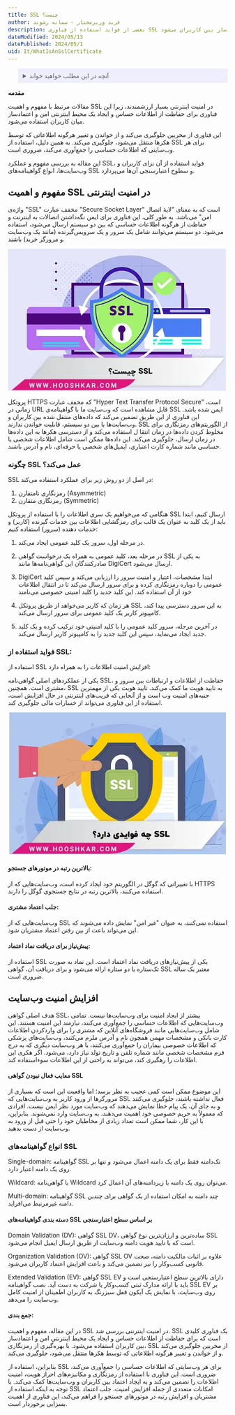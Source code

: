 ```yaml
---
title: SSL چیست؟
author: فربد وزیرمختار - سمانه رشوند
description: بعضی از فواید استفاده از فناوری SSL در اینترنت، شامل حفاظت از اطلاعات حساس و ایجاد محیطی امن و اعتمادساز بین کاربران می‌شود. SSL که مخفف عبارت Secure Socket Layer است، به معنای لایهٔ اتصال امن می‌باشد و از رمزنگاری بهره می‌برد تا اطلاعاتی که بین دو سیستم ارسال می‌شوند، محافظت شوند
dateModified: 2024/05/13
datePublished: 2024/05/1
uid: It/WhatIsAnSslCertificate
---
```


<blockquote style="background-color:#eeeefc; padding:0.5rem">

<details>
  <summary>آنچه در این مطلب خواهید خواند</summary>
  <ul>
    <li> مفهوم و اهمیت SSL در امنیت اینترنتی </li>
    <li>چگونه SSL عمل می‌کند؟</li>
    <li>فواید استفاده از SSL</li>
    <li>افزایش امنیت وب‌سایت</li>
    <li>انواع گواهینامه‌های SSL</li>
    <li>جمع بندی</li>
  </ul>
</details>

</blockquote>

**مقدمه**

مقالات مرتبط با مفهوم و اهمیت SSL در امنیت اینترنتی بسیار ارزشمندند، زیرا این فناوری برای حفاظت از اطلاعات حساس و ایجاد یک محیط اینترنتی امن و اعتمادساز میان کاربران استفاده می‌شود.

این فناوری از مخربین جلوگیری می‌کند و از خواندن و تغییر هرگونه اطلاعاتی که توسط هکرها منتقل می‌شود، جلوگیری می‌کند. به همین دلیل، استفاده از SSL برای هر وب‌سایتی که اطلاعات حساسی را جمع‌آوری می‌کند، ضروری است.

این مقاله به بررسی مفهوم و عملکرد SSL، فواید استفاده از آن برای کاربران و وب‌سایت‌ها، انواع گواهینامه‌های SSL و سطوح اعتبارسنجی آن‌ها می‌پردازد.

## مفهوم و اهمیت SSL در امنیت اینترنتی 

واژه‌ی "SSL" مخفف عبارت "Secure Socket Layer" است که به معنای "لایهٔ اتصال امن" می‌باشد. به طور کلی، این فناوری برای ایمن نگه‌داشتن اتصالات به اینترنت و حفاظت از هرگونه اطلاعات حساسی که بین دو سیستم ارسال می‌شود، استفاده می‌شود. 
دو سیستم می‌توانند شامل یک سرور و یک سرویس‌گیرنده (مانند یک وب‌سایت و مرورگر خرید)  باشند.

![SSL چیست؟](./Images/WhatIsSsl.webp)

پروتکل HTTPS که مخفف عبارت "Hyper Text Transfer Protocol Secure" است، زمانی در URL قابل مشاهده است که وب‌سایت ما با گواهینامه‌ی SSL ایمن شده باشد.
این فناوری از این طریق تضمین می‌کند که داده‌های منتقل شده بین کاربران و وب‌سایت‌ها یا بین دو سیستم، قابلیت خواندن ندارند. SSL از الگوریتم‌های رمزنگاری برای مخلوط کردن داده‌ها در زمان انتقا ل استفاده می‌کند و از دسترسی هکرها به این داده‌ها در زمان ارسال، جلوگیری می‌کند. این داده‌ها ممکن است شامل اطلاعات شخصی یا حساسی مانند شماره کارت اعتباری، ایمیل‌های شخصی یا حرفه‌ای، نام و آدرس باشند.

### چگونه SSL عمل می‌کند؟
SSL در اصل از دو روش زیر برای عملکرد استفاده می‌کند:
1. رمزنگاری نامتقارن (Asymmetric)
2. رمزنگاری متقارن (Symmetric)

هنگامی که می‌خواهیم یک سری اطلاعات را با استفاده از پروتکل SSL ارسال کنیم، ابتدا باید از یک کلید به عنوان یک قالب برای رمزگشایی اطلاعات بین خدمات گیرنده (کاربر) و خدمات دهنده (سرور) استفاده کنیم:

1. در مرحله اول، سرور یک کلید عمومی ایجاد می‌کند.

2. در مرحله بعد، کلید عمومی به همراه یک درخواست گواهی SSL به یکی از صادرکنندگان این گواهی‌نامه‌ها مانند DigiCert ارسال می‌شود.

3. DigiCert ابتدا مشخصات، اعتبار و امنیت سرور را ارزیابی می‌کند و سپس کلید عمومی را دوباره رمزنگاری کرده و برای سرور ارسال می‌کند تا در انتقال اطلاعات خود از آن استفاده کند. این کلید جدید را کلید امنیتی خصوصی می‌نامند

4. هر زمان که کاربر می‌خواهد از طریق پروتکل SSL به این سرور دسترسی پیدا کند، کامپیوتر کاربر یک کلید عمومی برای سرور ارسال می‌کند.

5. در آخرین مرحله، سرور کلید عمومی را با کلید امنیتی خود ترکیب کرده و یک کلید جدید ایجاد می‌نماید، سپس این کلید جدید را به کامپیوتر کاربر ارسال می‌کند.

### فواید استفاده از SSL:


استفاده از SSL افزایش امنیت اطلاعات را به همراه دارد:

یکی از عملکردهای اصلی گواهی‌نامه SSL، حفاظت از اطلاعات و ارتباطات بین سرور و مشتری است. همچنین، SSL به تایید هویت ما کمک می‌کند. 
تایید هویت یکی از مهمترین جنبه‌های امنیت وب است و از آنجایی که فریب‌های اینترنتی در حال افزایش است، استفاده از این فناوری می‌تواند از خسارات مالی جلوگیری کند.

![ SSL چه فوایدی دارد؟](./Images/WhatAreTheBenefitsOfSsl.webp)

#### بالاترین رتبه در موتورهای جستجو:

با تغییراتی که گوگل در الگوریتم خود ایجاد کرده است، وب‌سایت‌هایی که از HTTPS استفاده می‌کنند، بالاترین رتبه در نتایج جستجوی گوگل را دارند.

#### جلب اعتماد مشتری:

وب‌سایت‌هایی که از SSL استفاده نمی‌کنند، به عنوان "غیر امن" نمایش داده می‌شوند که این می‌تواند باعث از بین رفتن اعتماد مشتریان شود.

#### پیش‌نیاز برای دریافت نماد اعتماد:

استفاده از SSL یکی از پیش‌نیازهای دریافت نماد اعتماد است. این نماد به صورت تک‌ستاره یا دو ستاره ارائه می‌شود و برای دریافت آن، گواهی SSL معتبر یک ساله ضروری است.

## افزایش امنیت وب‌سایت

هدف اصلی گواهی SSL، بیشتر از ایجاد امنیت برای وب‌سایت‌ها نیست. تمامی وب‌سایت‌هایی که اطلاعات حساسی را جمع‌آوری می‌کنند، نیازمند این امنیت هستند. این شامل وب‌سایت‌هایی مانند فروشگاه‌های آنلاین که مشتری را برای واردکردن اطلاعات کارت بانکی و مشخصات مهمی همچون نام و آدرس ملزم می‌کنند، وب‌سایت‌های پزشکی که اطلاعات خصوصی بیماران را جمع‌آوری می‌کنند، یا هر وب‌سایت دیگری که به درج فرم مشخصات شخصی مانند شماره تلفن و تاریخ تولد نیاز دارد، می‌شود. اگر هکری این اطلاعات را رهگیری کند، می‌تواند به راحتی از این اطلاعات سوءاستفاده کند.

#### معایب فعال نبودن گواهی SSL

این موضوع ممکن است کمی عجیب به نظر برسد؛ اما واقعیت این است که بسیاری از مرورگرها از ورود کاربر به وب‌سایت‌هایی که SSL فعال نداشته باشند، جلوگیری می‌کنند و به جای آن، یک پیام خطا نمایش می‌دهند که وب‌سایت مورد نظر ایمن نیست. افرادی که معمولاً به حریم خصوصی‌ خود اهمیت می‌دهند، به وب‌سایت وارد نمی‌شوند. بنابراین، با این کار، شما ممکن است تعداد زیادی از مخاطبان خود را حتی قبل از ورود به وب‌سایت از دست بدهید.

### انواع گواهینامه‌های SSL

Single-domain: گواهینامه SSL تک‌دامنه فقط برای یک دامنه اعمال می‌شود و تنها بر روی یک دامنه اعتبار دارد.

Wildcard: با گواهی‌نامه Wildcard می‌توان روی یک دامنه با زیردامنه‌های آن اعمال کرد.

Multi-domain: گواهینامه SSL چند دامنه به امکان استفاده از یک گواهی برای چندین دامنه غیرمرتبط می‌افزاید.

#### دسته بندی گواهینامه‌های SSL بر اساس سطح اعتبارسنجی

Domain Validation (DV): گواهی SSL DV، ساده‌ترین و ارزان‌ترین نوع گواهی SSL است که با تایید هویت دامنه وب‌سایت از طریق ارسال ایمیل انجام می‌شود.

Organization Validation (OV): گواهی SSL OV علاوه بر اثبات مالکیت دامنه، صحت قانونی کسب‌وکار را نیز تضمین می‌کند و باعث افزایش اعتماد کاربران می‌شود.

Extended Validation (EV): گواهی SSL EV دارای بالاترین سطح اعتبارسنجی است و باید با ارائه مدارک ثبتی کسب‌وکار یا شرکت به دست آید. نصب گواهینامه SSL EV بر روی وب‌سایت، با نمایش یک آیکون قفل سبزرنگ به کاربران اطمینان از امنیت کامل وب‌سایت را می‌دهد.

#### جمع بندی:

در این مقاله، مفهوم و اهمیت SSL در امنیت اینترنتی بررسی شد. SSL یک فناوری کلیدی است که برای حفاظت از اطلاعات حساس و ایجاد یک محیط اینترنتی امن و اعتمادساز بین کاربران استفاده می‌شود. با بهره‌گیری از رمزنگاری، SSL از مخربین جلوگیری می‌کند و از خواندن و تغییر هرگونه اطلاعاتی که توسط هکرها منتقل می‌شود، جلوگیری می‌کند. 

بنابراین، استفاده از SSL برای هر وب‌سایتی که اطلاعات حساسی را جمع‌آوری می‌کند، ضروری است. این فناوری با استفاده از رمزنگاری و مکانیزم‌های احراز هویت، امنیت اطلاعات را تضمین می‌کند و به ایجاد اعتماد بین کاربران و وب‌سایت‌ها کمک می‌کند. با توجه به اینکه استفاده از SSL امکانات متعددی از جمله افزایش امنیت، جلب اعتماد مشتریان و افزایش رتبه در موتورهای جستجو را فراهم می‌کند، این فناوری از اهمیت بسزایی برخوردار است.
